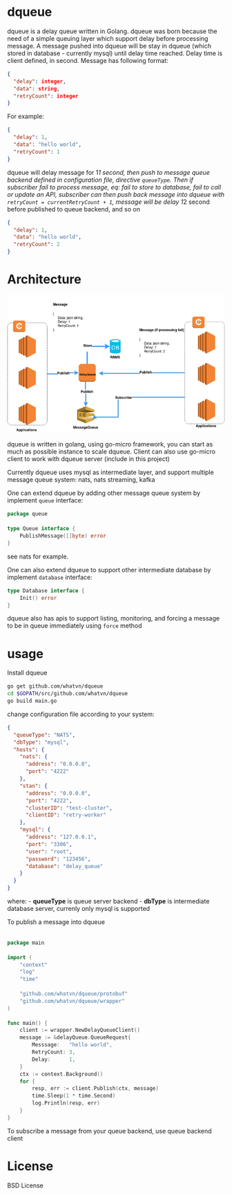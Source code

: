 # dqueue

dqueue is a delay queue written in Golang. dqueue was born because the need of a simple queuing layer which support delay before processing message.
A message pushed into dqueue will be stay in dqueue (which stored in database - currently mysql) until delay time reached. Delay time is client defined, in second. Message has following format: 

```json
{
  "delay": integer,
  "data": string,
  "retryCount": integer
}
```

For example:

```json
{
  "delay": 1,
  "data": "hello world",
  "retryCount": 1
}
```

dqueue will delay message for 1*1 second, then push to message queue backend defined in configuration file, directive `queueType`. Then if subscriber fail to process message, eq: fail to store to database, fail to call or update an API, subscriber can then push back message into dqueue with `retryCount = currentRetryCount + 1`, message will be delay 1*2 second before published to queue backend, and so on

```json
{
  "delay": 1,
  "data": "hello world",
  "retryCount": 2
}
```

# Architecture 

![](https://raw.githubusercontent.com/whatvn/dqueue/master/diagram/diagram.jpg)

dqueue is written in golang, using go-micro framework, you can start as much as possible instance to scale dqueue. Client can also use go-micro client to work with dqueue server (include in this project)

Currently dqueue uses mysql as intermediate layer, and support multiple message queue system: nats, nats streaming, kafka

One can extend dqueue by adding other message queue system by implement `queue` interface: 

```go
package queue

type Queue interface {
	PublishMessage([]byte) error
}
```

see nats for example. 

One can also extend dqueue to support other intermediate database by implement `database` interface: 

```go
type Database interface {
	Init() error
}
```

dqueue also has apis to support listing, monitoring, and forcing a message to be in queue immediately using `force` method


# usage 

Install dqueue

```bash
go get github.com/whatvn/dqueue
cd $GOPATH/src/github.com/whatvn/dqueue
go build main.go
```

change configuration file according to your system: 

```json
{
  "queueType": "NATS",
  "dbType": "mysql",
  "hosts": {
    "nats": {
      "address": "0.0.0.0",
      "port": "4222"
    },
    "stan": {
      "address": "0.0.0.0",
      "port": "4222",
      "clusterID": "test-cluster",
      "clientID": "retry-worker"
    },
    "mysql": {
      "address": "127.0.0.1",
      "port": "3306",
      "user": "root",
      "password": "123456",
      "database": "delay_queue"
    }
  }
}
```
where:
    - **queueType** is queue server backend
    - **dbType** is intermediate database server, currenly only mysql is supported


To publish a message into dqueue
```go

package main

import (
	"context"
	"log"
	"time"

	"github.com/whatvn/dqueue/protobuf"
	"github.com/whatvn/dqueue/wrapper"
)

func main() {
	client := wrapper.NewDelayQueueClient()
	message := &delayQueue.QueueRequest{
		Messsage:   "hello world",
		RetryCount: 3,
		Delay:      1,
	}
	ctx := context.Background()
	for {
		resp, err := client.Publish(ctx, message)
		time.Sleep(1 * time.Second)
		log.Println(resp, err)
	}
}

```

To subscribe a message from your queue backend, use queue backend client 
# License 

BSD License 